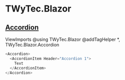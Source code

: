 # TWyTec.Blazor

## [Accordion](https://github.com/twytec/TWyTec.Blazor/tree/master/Accordion)
ViewImports @using TWyTec.Blazor @addTagHelper *, TWyTec.Blazor.Accordion

```c#
<Accordion>
  <AccordionItem Header="Accordion 1">
    Text
  </AccordionItem>
</Accordion>
```
